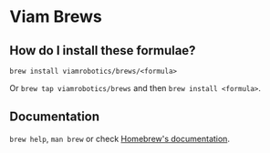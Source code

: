 # Viam Brews

## How do I install these formulae?

`brew install viamrobotics/brews/<formula>`

Or `brew tap viamrobotics/brews` and then `brew install <formula>`.

## Documentation

`brew help`, `man brew` or check [Homebrew's documentation](https://docs.brew.sh).
